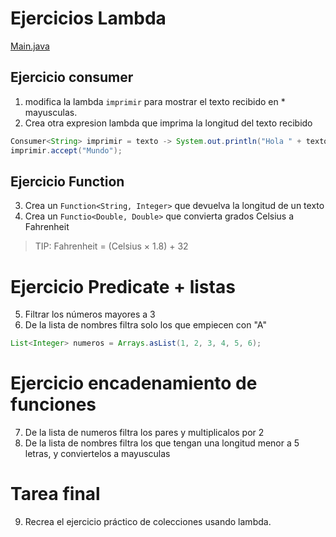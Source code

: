 # Ejercicios Lambda

[Main.java](./src/Main.java)

## Ejercicio consumer

1. modifica la lambda `imprimir` para mostrar el texto recibido en * mayusculas.
2. Crea otra expresion lambda que imprima la longitud del texto recibido

```java
Consumer<String> imprimir = texto -> System.out.println("Hola " + texto);
imprimir.accept("Mundo");
```

## Ejercicio Function

3. Crea un `Function<String, Integer>` que devuelva la longitud de un texto
4. Crea un `Functio<Double, Double>` que convierta grados Celsius a Fahrenheit

> TIP: Fahrenheit = (Celsius × 1.8) + 32

# Ejercicio Predicate + listas

5. Filtrar los números mayores a 3
6. De la lista de nombres filtra solo los que empiecen con "A"

```java
List<Integer> numeros = Arrays.asList(1, 2, 3, 4, 5, 6);
```

# Ejercicio encadenamiento de funciones

7. De la lista de numeros filtra los pares y multiplicalos por 2
8. De la lista de nombres filtra los que tengan una longitud menor a 5 letras, y conviertelos a mayusculas

# Tarea final

9. Recrea el ejercicio práctico de colecciones usando lambda.
